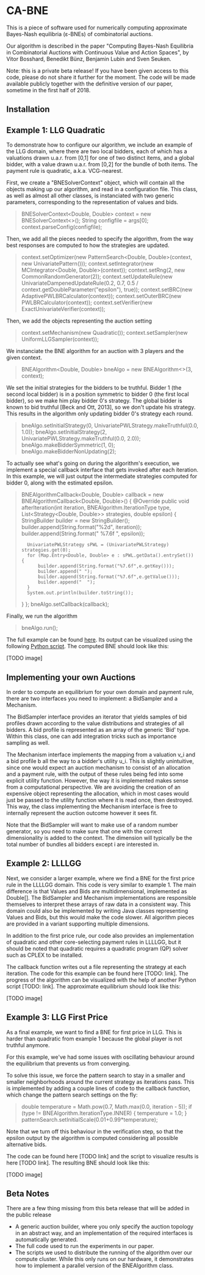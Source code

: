 # CA-BNE


This is a piece of software used for numerically computing approximate Bayes-Nash equilibria (ε-BNEs) of combinatorial auctions. 

Our algorithm is described in the paper "Computing Bayes-Nash Equilibria in Combinatorial Auctions with Continuous Value and Action Spaces", by Vitor Bosshard, Benedikt Bünz, Benjamin Lubin and Sven Seuken.

Note: this is a private beta release! If you have been given access to this code, please do not share it further for the moment. The code will be made available publicly together with the definitive version of our paper, sometime in the first half of 2018.


## Installation



## Example 1: LLG Quadratic

To demonstrate how to configure our algorithm, we include an example of the LLG domain, where there are two local bidders, each of which has a valuations drawn u.a.r. from [0,1] for one of two distinct items, and a global bidder, with a value drawn u.a.r. from [0,2] for the bundle of both items. The payment rule is quadratic, a.k.a. VCG-nearest.

First, we create a "BNESolverContext" object, which will contain all the objects making up our algorithm, and read in a configuration file. This class, as well as almost all other classes, is instanciated with two generic parameters, corresponding to the representation of values and bids.

>  BNESolverContext<Double, Double> context = new BNESolverContext<>();
>  String configfile = args[0];
>  context.parseConfig(configfile);

Then, we add all the pieces needed to specify the algorithm, from the way best responses are computed to how the strategies are updated.

>  context.setOptimizer(new PatternSearch<Double, Double>(context, new UnivariatePattern()));
>  context.setIntegrator(new MCIntegrator<Double, Double>(context));
>  context.setRng(2, new CommonRandomGenerator(2));
>  context.setUpdateRule(new UnivariateDampenedUpdateRule(0.2, 0.7, 0.5 / context.getDoubleParameter("epsilon"), true));
>  context.setBRC(new AdaptivePWLBRCalculator(context));
>  context.setOuterBRC(new PWLBRCalculator(context));
>  context.setVerifier(new ExactUnivariateVerifier(context));

Then, we add the objects representing the auction setting

>  context.setMechanism(new Quadratic());
>  context.setSampler(new UniformLLGSampler(context));

We instanciate the BNE algorithm for an auction with 3 players and the given context.

>  BNEAlgorithm<Double, Double> bneAlgo = new BNEAlgorithm<>(3, context);

We set the initial strategies for the bidders to be truthful. Bidder 1 (the second local bidder) is in a position symmetric to bidder 0 (the first local bidder), so we make him play bidder 0's strategy. The global bidder is known to bid truthful [Beck and Ott, 2013], so we don't update his strategy. This results in the algorithm only updating bidder 0's strategy each round.

> bneAlgo.setInitialStrategy(0, UnivariatePWLStrategy.makeTruthful(0.0, 1.0));
> bneAlgo.setInitialStrategy(2, UnivariatePWLStrategy.makeTruthful(0.0, 2.0));
> bneAlgo.makeBidderSymmetric(1, 0);
> bneAlgo.makeBidderNonUpdating(2);

To actually see what's going on during the algorithm's execution, we implement a special callback interface that gets invoked after each iteration. In this example, we will just output the intermediate strategies computed for bidder 0, along with the estimated epsilon.

> BNEAlgorithmCallback<Double, Double> callback = new BNEAlgorithmCallback<Double, Double>() {
>	@Override
>	public void afterIteration(int iteration, BNEAlgorithm.IterationType type, List<Strategy<Double, Double>> strategies, double epsilon) {
>		StringBuilder builder = new StringBuilder();
>		builder.append(String.format("%2d", iteration));
>		builder.append(String.format(" %7.6f  ", epsilon));
>
>		UnivariatePWLStrategy sPWL = (UnivariatePWLStrategy) strategies.get(0);
>		for (Map.Entry<Double, Double> e : sPWL.getData().entrySet()) {
>			builder.append(String.format("%7.6f",e.getKey()));
>			builder.append(" ");
>			builder.append(String.format("%7.6f",e.getValue()));
>			builder.append("  ");
>		}
>		System.out.println(builder.toString());
> 	}
> };
> bneAlgo.setCallback(callback);

Finally, we run the algorithm

> bneAlgo.run();

The full example can be found [here](src/ch/uzh/ifi/ce/cabne/examples/LLGQuadratic.java). Its output can be visualized using the following [Python script](scripts/llg_anim_BNE.py). The computed BNE should look like this:

[TODO image]

## Implementing your own Auctions

In order to compute an equilibrium for your own domain and payment rule, there are two interfaces you need to implement: a BidSampler and a Mechanism.

The BidSampler interface provides an iterator that yields samples of bid profiles drawn according to the value distributions and strategies of all bidders. A bid profile is represented as an array of the generic 'Bid' type. Within this class, one can add integration tricks such as importance sampling as well.

The Mechanism interface implements the mapping from a valuation v_i and a bid profile b all the way to a bidder's utility u_i.
This is slightly unintuitive, since one would expect an auction mechanism to consist of an allocation and a payment rule, with the output of these rules being fed into some explicit utility function. However, the way it is implemented makes sense from a computational perspective. We are avoiding the creation of an expensive object representing the allocation, which in most cases would just be passed to the utility function where it is read once, then destroyed. This way, the class implementing the Mechanism interface is free to internally represent the auction outcome however it sees fit.

Note that the BidSampler will want to make use of a random number generator, so you need to make sure that one with the correct dimensionality is added to the context. The dimension will typically be the total number of bundles all bidders except i are interested in.

## Example 2: LLLLGG

Next, we consider a larger example, where we find a BNE for the first price rule in the LLLLGG domain. This code is very similar to example 1. The main difference is that Values and Bids are multidimensional, implemented as Double[]. The BidSampler and Mechanism implementations are responsible themselves to interpret these arrays of raw data in a consistent way. This domain could also be implemented by writing Java classes representing Values and Bids, but this would make the code slower. All algorithm pieces are provided in a variant supporting multiple dimensions.

In addition to the first price rule, our code also provides an implementation of quadratic and other core-selecting payment rules in LLLLGG, but it should be noted that quadratic requires a quadratic program (QP) solver such as CPLEX to be installed.

The callback function writes out a file representing the strategy at each iteration. The code for this example can be found here [TODO: link]. The progress of the algorithm can be visualized with the help of another Python script [TODO: link]. The approximate equilibrium should look like this:

[TODO image]


## Example 3: LLG First Price

As a final example, we want to find a BNE for first price in LLG. This is harder than quadratic from example 1 because the global player is not truthful anymore.


For this example, we've had some issues with oscillating behaviour around the equilibrium that prevents us from converging.

To solve this issue, we force the pattern search to stay in a smaller and smaller neighborhoods around the current strategy as iterations pass. This is implemented by adding a couple lines of code to the callback function, which change the pattern search settings on the fly:

> double temperature = Math.pow(0.7, Math.max(0.0, iteration - 5));
>	if (type != BNEAlgorithm.IterationType.INNER) {
>		temperature = 1.0;
>	}
>	patternSearch.setInitialScale(0.01+0.99*temperature);

Note that we turn off this behaviour in the verification step, so that the epsilon output by the algorithm is computed considering all possible alternative bids.

The code can be found here [TODO link] and the script to visualize results is here [TODO link]. The resulting BNE should look like this:

[TODO image]





## Beta Notes

There are a few thing missing from this beta release that will be added in the public release
* A generic auction builder, where you only specify the auction topology in an abstract way, and an implementation of the required interfaces is automatically generated.
* The full code used to run the experiments in our paper.
* The scripts we used to distribute the running of the algorithm over our compute cluster. While this only runs on our hardware, it demonstrates how to implement a parallel version of the BNEAlgorithm class.


 








